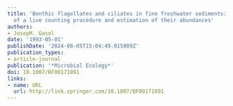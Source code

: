 ```yaml
---
title: 'Benthic flagellates and ciliates in fine freshwater sediments: Calibration
  of a live counting procedure and estimation of their abundances'
authors:
- JosepM. Gasol
date: '1993-05-01'
publishDate: '2024-08-05T15:04:49.015809Z'
publication_types:
- article-journal
publication: '*Microbial Ecology*'
doi: 10.1007/BF00171891
links:
- name: URL
  url: http://link.springer.com/10.1007/BF00171891
---
```


